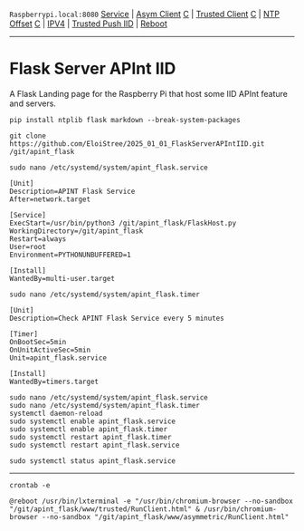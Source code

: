 `Raspberrypi.local:8080`
[Service](http://raspberrypi.local:8080/services) | [Asym Client](http://raspberrypi.local:8080/asym-client) [C](https://github.com/EloiStree/2025_01_01_AsymmetricServerAPIntIID) |
[Trusted Client](http://raspberrypi.local:8080/trusted-client) [C](https://github.com/EloiStree/2025_01_01_TrustedServerAPIntIID) | [NTP Offset](http://raspberrypi.local:8080/ntp) [C](https://github.com/EloiStree/2025_01_01_HelloPiOsNtpServer) |
[IPV4](http://raspberrypi.local:8080/ipv4) | [Trusted Push IID](http://raspberrypi.local:8080/push_iid) |
[Reboot](http://raspberrypi.local:8080/reboot)  

-------------

# Flask Server APInt IID

A Flask Landing page for the Raspberry Pi that host some IID APInt feature and servers.


```
pip install ntplib flask markdown --break-system-packages
```

```
git clone https://github.com/EloiStree/2025_01_01_FlaskServerAPIntIID.git /git/apint_flask
```


```
sudo nano /etc/systemd/system/apint_flask.service
```

```
[Unit]
Description=APINT Flask Service
After=network.target

[Service]
ExecStart=/usr/bin/python3 /git/apint_flask/FlaskHost.py
WorkingDirectory=/git/apint_flask
Restart=always
User=root
Environment=PYTHONUNBUFFERED=1

[Install]
WantedBy=multi-user.target
```

```
sudo nano /etc/systemd/system/apint_flask.timer
```

```
[Unit]
Description=Check APINT Flask Service every 5 minutes

[Timer]
OnBootSec=5min
OnUnitActiveSec=5min
Unit=apint_flask.service

[Install]
WantedBy=timers.target
```


```
sudo nano /etc/systemd/system/apint_flask.service
sudo nano /etc/systemd/system/apint_flask.timer
systemctl daemon-reload
sudo systemctl enable apint_flask.service
sudo systemctl enable apint_flask.timer
sudo systemctl restart apint_flask.timer
sudo systemctl restart apint_flask.service

sudo systemctl status apint_flask.service
```





--------

```
crontab -e
```

```
@reboot /usr/bin/lxterminal -e "/usr/bin/chromium-browser --no-sandbox "/git/apint_flask/www/trusted/RunClient.html" & /usr/bin/chromium-browser --no-sandbox "/git/apint_flask/www/asymmetric/RunClient.html" 
```



